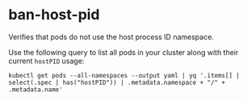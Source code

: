 <!--
SPDX-FileCopyrightText: The vap-collection Authors
SPDX-License-Identifier: Apache-2.0
 -->

# ban-host-pid

Verifies that pods do not use the host process ID namespace.

Use the following query to list all pods in your cluster along with their current `hostPID` usage:

```shell
kubectl get pods --all-namespaces --output yaml | yq '.items[] | select(.spec | has("hostPID")) | .metadata.namespace + "/" + .metadata.name'
```
